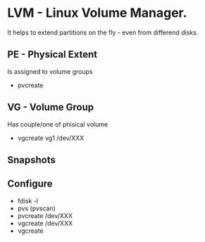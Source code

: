 # LVM - Linux Volume Manager.
It helps to extend partitions on the fly - even from differend disks.

## PE - Physical Extent
Is assigned to volume groups

- pvcreate

## VG - Volume Group
Has couple/one of phisical volume

- vgcreate vg1 /dev/XXX


## Snapshots

## Configure

- fdisk -l
- pvs (pvscan)
- pvcreate /dev/XXX
- vgcreate /dev/XXX
- vgcreate